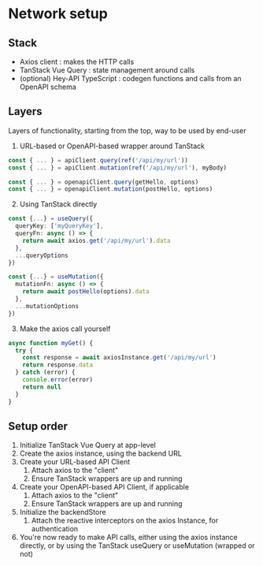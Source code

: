 # Network setup

## Stack

- Axios client : makes the HTTP calls
- TanStack Vue Query : state management around calls
- (optional) Hey-API TypeScript : codegen functions and calls from an OpenAPI schema

## Layers

Layers of functionality, starting from the top, way to be used by end-user

1. URL-based or OpenAPI-based wrapper around TanStack

```ts
const { ... } = apiClient.query(ref('/api/my/url'))
const { ... } = apiClient.mutation(ref('/api/my/url'), myBody)

const { ... } = openapiClient.query(getHello, options)
const { ... } = openapiClient.mutation(postHello, options)
```

2. Using TanStack directly

```ts
const {...} = useQuery({
  queryKey: ['myQueryKey'],
  queryFn: async () => {
    return await axios.get('/api/my/url').data
  },
  ...queryOptions
})

const {...} = useMutation({
  mutationFn: async () => {
    return await postHello(options).data
  },
  ...mutationOptions
})
```

3. Make the axios call yourself

```ts
async function myGet() {
  try {
    const response = await axiosInstance.get('/api/my/url')
    return response.data
  } catch (error) {
    console.error(error)
    return null
  }
}
```

## Setup order

1. Initialize TanStack Vue Query at app-level
2. Create the axios instance, using the backend URL
3. Create your URL-based API Client
   1. Attach axios to the "client"
   2. Ensure TanStack wrappers are up and running
4. Create your OpenAPI-based API Client, if applicable
   1. Attach axios to the "client"
   2. Ensure TanStack wrappers are up and running
5. Initialize the backendStore
   1. Attach the reactive interceptors on the axios Instance, for authentication
6. You're now ready to make API calls, either using the axios instance directly, or by using the TanStack useQuery or useMutation (wrapped or not)
